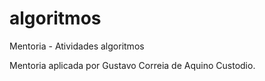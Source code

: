 # algoritmos
Mentoria - Atividades algoritmos

Mentoria aplicada por Gustavo Correia de Aquino Custodio.
